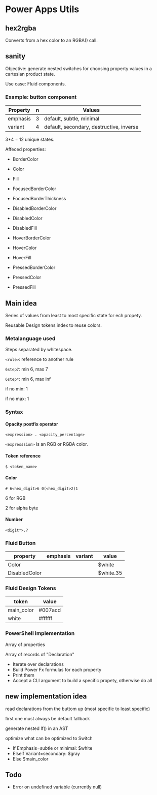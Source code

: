 # Power Apps Utils

## hex2rgba

Converts from a hex color to an RGBA() call.

## sanity

Objective: generate nested switches for choosing property values in a cartesian product state.

Use case: Fluid components.

### Example: button component

Property|n|Values
-|-|-
emphasis|3|default, subtle, minimal
variant|4|default, secondary, destructive, inverse

3*4 = 12 unique states.

Affeced properties:

- BorderColor
- Color
- Fill

- FocusedBorderColor
- FocusedBorderThickness

- DisabledBorderColor
- DisabledColor
- DisabledFill

- HoverBorderColor
- HoverColor
- HoverFill

- PressedBorderColor
- PressedColor
- PressedFill

## Main idea

Series of values from least to most specific state for ech propety.

Reusable Design tokens index to reuse colors.

### Metalanguage used

Steps separated by whitespace.

`<rule>`: reference to another rule

`6step7`: min 6, max 7

`6step*`: min 6, max inf

if no min: 1

if no max: 1

### Syntax

#### Opacity postfix operator

`<expression> . <opacity_percentage>`

`<expresssion>` is an RGB or RGBA color.

#### Token reference

`$ <token_name>`

#### Color

`# 6<hex_digit>6 0(<hex_digit>2)1`

6 for RGB

2 for alpha byte

#### Number

`<digit*>.?`

### Fluid Button 

property|emphasis|variant|value
-|-|-|-
Color|||$white
DisabledColor|||$white.35

### Fluid Design Tokens

token|value
-|-
main_color|#007acd
white|#ffffff

### PowerShell implementation

Array of properties

Array of records of "Declaration"

- Iterate over declarations
- Build Power Fx formulas for each property
- Print them
- Accept a CLI argument to build a specific propety, otherwise do all

## new implementation idea

read declarations from the buttom up (most specific to least specific)

first one must always be default fallback

generate nested If() in an AST

optimize what can be optimized to Switch

- If Emphasis=subtle or minimal: $white
- Elseif Variant=secondary: $gray
- Else $main_color

## Todo

- Error on undefined variable (currently null)